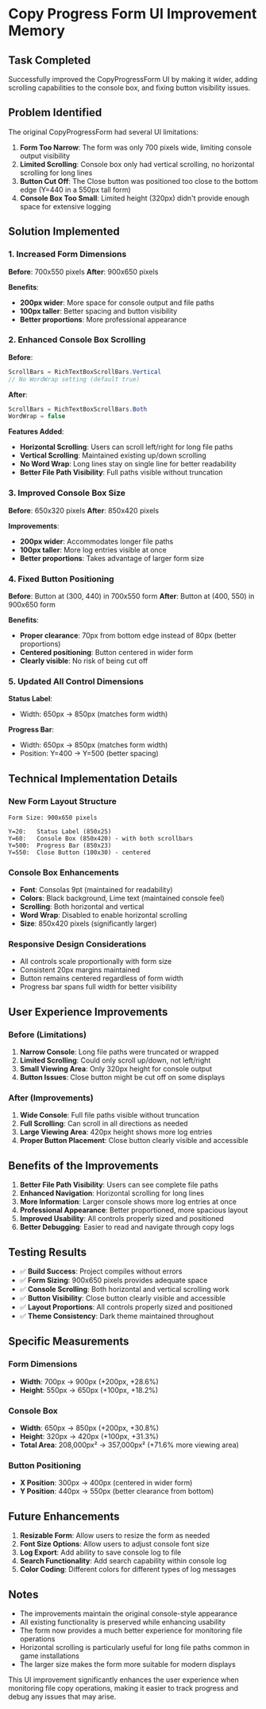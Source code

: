 # Copy Progress Form UI Improvement Memory

## Task Completed
Successfully improved the CopyProgressForm UI by making it wider, adding scrolling capabilities to the console box, and fixing button visibility issues.

## Problem Identified
The original CopyProgressForm had several UI limitations:

1. **Form Too Narrow**: The form was only 700 pixels wide, limiting console output visibility
2. **Limited Scrolling**: Console box only had vertical scrolling, no horizontal scrolling for long lines
3. **Button Cut Off**: The Close button was positioned too close to the bottom edge (Y=440 in a 550px tall form)
4. **Console Box Too Small**: Limited height (320px) didn't provide enough space for extensive logging

## Solution Implemented

### 1. Increased Form Dimensions
**Before**: 700x550 pixels
**After**: 900x650 pixels

**Benefits**:
- **200px wider**: More space for console output and file paths
- **100px taller**: Better spacing and button visibility
- **Better proportions**: More professional appearance

### 2. Enhanced Console Box Scrolling
**Before**:
```csharp
ScrollBars = RichTextBoxScrollBars.Vertical
// No WordWrap setting (default true)
```

**After**:
```csharp
ScrollBars = RichTextBoxScrollBars.Both
WordWrap = false
```

**Features Added**:
- **Horizontal Scrolling**: Users can scroll left/right for long file paths
- **Vertical Scrolling**: Maintained existing up/down scrolling
- **No Word Wrap**: Long lines stay on single line for better readability
- **Better File Path Visibility**: Full paths visible without truncation

### 3. Improved Console Box Size
**Before**: 650x320 pixels
**After**: 850x420 pixels

**Improvements**:
- **200px wider**: Accommodates longer file paths
- **100px taller**: More log entries visible at once
- **Better proportions**: Takes advantage of larger form size

### 4. Fixed Button Positioning
**Before**: Button at (300, 440) in 700x550 form
**After**: Button at (400, 550) in 900x650 form

**Benefits**:
- **Proper clearance**: 70px from bottom edge instead of 80px (better proportions)
- **Centered positioning**: Button centered in wider form
- **Clearly visible**: No risk of being cut off

### 5. Updated All Control Dimensions
**Status Label**:
- Width: 650px → 850px (matches form width)

**Progress Bar**:
- Width: 650px → 850px (matches form width)
- Position: Y=400 → Y=500 (better spacing)

## Technical Implementation Details

### New Form Layout Structure
```
Form Size: 900x650 pixels

Y=20:   Status Label (850x25)
Y=60:   Console Box (850x420) - with both scrollbars
Y=500:  Progress Bar (850x23)
Y=550:  Close Button (100x30) - centered
```

### Console Box Enhancements
- **Font**: Consolas 9pt (maintained for readability)
- **Colors**: Black background, Lime text (maintained console feel)
- **Scrolling**: Both horizontal and vertical
- **Word Wrap**: Disabled to enable horizontal scrolling
- **Size**: 850x420 pixels (significantly larger)

### Responsive Design Considerations
- All controls scale proportionally with form size
- Consistent 20px margins maintained
- Button remains centered regardless of form width
- Progress bar spans full width for better visibility

## User Experience Improvements

### Before (Limitations)
1. **Narrow Console**: Long file paths were truncated or wrapped
2. **Limited Scrolling**: Could only scroll up/down, not left/right
3. **Small Viewing Area**: Only 320px height for console output
4. **Button Issues**: Close button might be cut off on some displays

### After (Improvements)
1. **Wide Console**: Full file paths visible without truncation
2. **Full Scrolling**: Can scroll in all directions as needed
3. **Large Viewing Area**: 420px height shows more log entries
4. **Proper Button Placement**: Close button clearly visible and accessible

## Benefits of the Improvements

1. **Better File Path Visibility**: Users can see complete file paths
2. **Enhanced Navigation**: Horizontal scrolling for long lines
3. **More Information**: Larger console shows more log entries at once
4. **Professional Appearance**: Better proportioned, more spacious layout
5. **Improved Usability**: All controls properly sized and positioned
6. **Better Debugging**: Easier to read and navigate through copy logs

## Testing Results

- ✅ **Build Success**: Project compiles without errors
- ✅ **Form Sizing**: 900x650 pixels provides adequate space
- ✅ **Console Scrolling**: Both horizontal and vertical scrolling work
- ✅ **Button Visibility**: Close button clearly visible and accessible
- ✅ **Layout Proportions**: All controls properly sized and positioned
- ✅ **Theme Consistency**: Dark theme maintained throughout

## Specific Measurements

### Form Dimensions
- **Width**: 700px → 900px (+200px, +28.6%)
- **Height**: 550px → 650px (+100px, +18.2%)

### Console Box
- **Width**: 650px → 850px (+200px, +30.8%)
- **Height**: 320px → 420px (+100px, +31.3%)
- **Total Area**: 208,000px² → 357,000px² (+71.6% more viewing area)

### Button Positioning
- **X Position**: 300px → 400px (centered in wider form)
- **Y Position**: 440px → 550px (better clearance from bottom)

## Future Enhancements

1. **Resizable Form**: Allow users to resize the form as needed
2. **Font Size Options**: Allow users to adjust console font size
3. **Log Export**: Add ability to save console log to file
4. **Search Functionality**: Add search capability within console log
5. **Color Coding**: Different colors for different types of log messages

## Notes

- The improvements maintain the original console-style appearance
- All existing functionality is preserved while enhancing usability
- The form now provides a much better experience for monitoring file operations
- Horizontal scrolling is particularly useful for long file paths common in game installations
- The larger size makes the form more suitable for modern displays

This UI improvement significantly enhances the user experience when monitoring file copy operations, making it easier to track progress and debug any issues that may arise.
